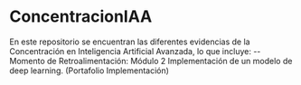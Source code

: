 # ConcentracionIAA

En este repositorio se encuentran las diferentes evidencias de la Concentración en Inteligencia Artificial Avanzada, lo que incluye:
--Momento de Retroalimentación: Módulo 2 Implementación de un modelo de deep learning. (Portafolio Implementación)
